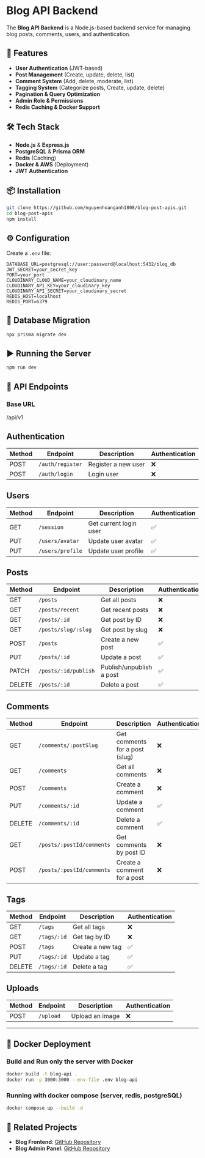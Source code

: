 # Blog API Backend

The **Blog API Backend** is a Node.js-based backend service for managing blog posts, comments, users, and authentication.

## 🚀 Features

- **User Authentication** (JWT-based)
- **Post Management** (Create, update, delete, list)
- **Comment System** (Add, delete, moderate, list)
- **Tagging System** (Categorize posts, Create, update, delete)
- **Pagination & Query Optimization**
- **Admin Role & Permissions**
- **Redis Caching & Docker Support**

## 🛠 Tech Stack

- **Node.js** & **Express.js**
- **PostgreSQL** & **Prisma ORM**
- **Redis** (Caching)
- **Docker & AWS** (Deployment)
- **JWT Authentication**

## 📦 Installation

```sh
git clone https://github.com/nguyenhoanganh1808/blog-post-apis.git
cd blog-post-apis
npm install
```

## ⚙️ Configuration

Create a `.env` file:

```env
DATABASE_URL=postgresql://user:password@localhost:5432/blog_db
JWT_SECRET=your_secret_key
PORT=your_port
CLOUDINARY_CLOUD_NAME=your_cloudinary_name
CLOUDINARY_API_KEY=your_cloudinary_key
CLOUDINARY_API_SECRET=your_cloudinary_secret
REDIS_HOST=localhost
REDIS_PORT=6379
```

## 🔄 Database Migration

```sh
npx prisma migrate dev
```

## ▶️ Running the Server

```sh
npm run dev
```

## 📡 API Endpoints

### Base URL

/api/v1

## Authentication

| Method | Endpoint         | Description         | Authentication |
| ------ | ---------------- | ------------------- | -------------- |
| POST   | `/auth/register` | Register a new user | ❌             |
| POST   | `/auth/login`    | Login user          | ❌             |

## Users

| Method | Endpoint         | Description            | Authentication |
| ------ | ---------------- | ---------------------- | -------------- |
| GET    | `/session`       | Get current login user | ✅             |
| PUT    | `/users/avatar`  | Update user avatar     | ✅             |
| PUT    | `/users/profile` | Update user profile    | ✅             |

## Posts

| Method | Endpoint             | Description              | Authentication |
| ------ | -------------------- | ------------------------ | -------------- |
| GET    | `/posts`             | Get all posts            | ❌             |
| GET    | `/posts/recent`      | Get recent posts         | ❌             |
| GET    | `/posts/:id`         | Get post by ID           | ❌             |
| GET    | `/posts/slug/:slug`  | Get post by slug         | ❌             |
| POST   | `/posts`             | Create a new post        | ✅             |
| PUT    | `/posts/:id`         | Update a post            | ✅             |
| PATCH  | `/posts/:id/publish` | Publish/unpublish a post | ✅             |
| DELETE | `/posts/:id`         | Delete a post            | ✅             |

## Comments

| Method | Endpoint                  | Description                    | Authentication |
| ------ | ------------------------- | ------------------------------ | -------------- |
| GET    | `/comments/:postSlug`     | Get comments for a post (slug) | ❌             |
| GET    | `/comments`               | Get all comments               | ❌             |
| POST   | `/comments`               | Create a comment               | ❌             |
| PUT    | `/comments/:id`           | Update a comment               | ✅             |
| DELETE | `/comments/:id`           | Delete a comment               | ✅             |
| GET    | `/posts/:postId/comments` | Get comments by post ID        | ❌             |
| POST   | `/posts/:postId/comments` | Create a comment for a post    | ❌             |

## Tags

| Method | Endpoint    | Description      | Authentication |
| ------ | ----------- | ---------------- | -------------- |
| GET    | `/tags`     | Get all tags     | ❌             |
| GET    | `/tags/:id` | Get tag by ID    | ❌             |
| POST   | `/tags`     | Create a new tag | ✅             |
| PUT    | `/tags/:id` | Update a tag     | ✅             |
| DELETE | `/tags/:id` | Delete a tag     | ✅             |

## Uploads

| Method | Endpoint  | Description     | Authentication |
| ------ | --------- | --------------- | -------------- |
| POST   | `/upload` | Upload an image | ❌             |

---

## 🐳 Docker Deployment

### Build and Run only the server with Docker

```sh
docker build -t blog-api .
docker run -p 3000:3000 --env-file .env blog-api
```

### Running with docker compose (server, redis, postgreSQL)

```sh
docker compose up --build -d
```

## 🔗 Related Projects

- **Blog Frontend**: [GitHub Repository](https://github.com/nguyenhoanganh1808/my-blog-frontend)
- **Blog Admin Panel**: [GitHub Repository](https://github.com/nguyenhoanganh1808/my-blog-admin)
